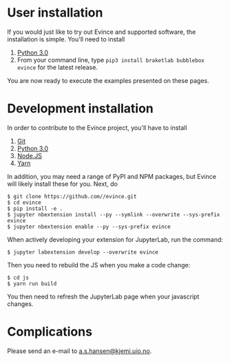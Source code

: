 # User installation

If you would just like to try out Evince and supported software, the installation is simple. You'll need to install
1) <a href="https://www.python.org/downloads/">Python 3.0</a>
2) From your command line, type ```pip3 install braketlab bubblebox evince``` for the latest release.

You are now ready to execute the examples presented on these pages.

# Development installation

In order to contribute to the Evince project, you'll have to install
1) <a href="https://github.com/git-guides/install-git">Git</a> 
2) <a href="https://www.python.org/downloads/">Python 3.0</a>
3) <a href="https://nodejs.org/en/download/">Node.JS</a>
4) <a href="https://classic.yarnpkg.com/">Yarn</a>

In addition, you may need a range of PyPI and NPM packages, but Evince will likely install these for you. Next, do

    $ git clone https://github.com//evince.git
    $ cd evince
    $ pip install -e .
    $ jupyter nbextension install --py --symlink --overwrite --sys-prefix evince
    $ jupyter nbextension enable --py --sys-prefix evince

When actively developing your extension for JupyterLab, run the command:

    $ jupyter labextension develop --overwrite evince

Then you need to rebuild the JS when you make a code change:

    $ cd js
    $ yarn run build

You then need to refresh the JupyterLab page when your javascript changes.

# Complications

Please send an e-mail to a.s.hansen@kjemi.uio.no.
